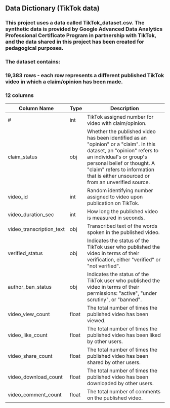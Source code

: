 ## Data Dictionary (TikTok data)

### This project uses a data called TikTok_dataset.csv. The synthetic data is provided by Google Advanced Data Analytics Professional Certificate Program in partnership with TikTok, and the data shared in this project has been created for pedagogical purposes.  

### The dataset contains:
### 19,383 rows - each row represents a different published TikTok video in which a claim/opinion has been made.
### 12 columns

  | Column Name              | Type  | Description                                          |
  |--------------------------|-------|------------------------------------------------------|
  | #                        | int   | TikTok assigned number for video with claim/opinion. |
  | claim_status             | obj   | Whether the published video has been identified as an "opinion" or a "claim". In this dataset, an "opinion" refers to an individual's or group's personal belief or thought. A "claim" refers to information that is either unsourced or from an unverified source.|
  | video_id                 | int   | Random identifying number assigned to video upon publication on TikTok.|
  | video_duration_sec       | int   | How long the published video is measured in seconds.|
  | video_transcription_text | obj   | Transcribed text of the words spoken in the published video.|
  | verified_status          | obj   | Indicates the status of the TikTok user who published the video in terms of their verification, either "verified" or "not verified".|
  | author_ban_status        | obj   | Indicates the status of the TikTok user who published the video in terms of their permissions: "active", "under scrutiny", or "banned".|
  | video_view_count         | float | The total number of times the published video has been viewed.|
  | video_like_count         | float | The total number of times the published video has been liked by other users.|
  | video_share_count        | float | The total number of times the published video has been shared by other users.|
  | video_download_count     | float | The total number of times the published video has been downloaded by other users.|
  | video_comment_count      | float | The total number of comments on the published video.|
 
